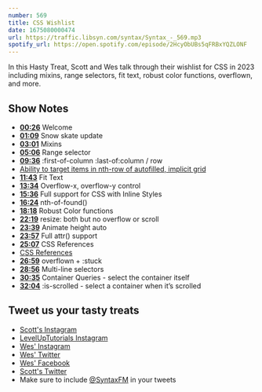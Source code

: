```yaml
---
number: 569
title: CSS Wishlist
date: 1675080000474
url: https://traffic.libsyn.com/syntax/Syntax_-_569.mp3
spotify_url: https://open.spotify.com/episode/2HcyObUBs5qFRBxYQZLONF
---
```


In this Hasty Treat, Scott and Wes talk through their wishlist for CSS in 2023 including mixins, range selectors, fit text, robust color functions, overflown, and more.

## Show Notes

* **[00:26](#t=00:26)** Welcome
* **[01:09](#t=01:09)** Snow skate update
* **[03:01](#t=03:01)** Mixins
* **[05:06](#t=05:06)** Range selector
* **[09:36](#t=09:36)** :first-of-column :last-of:column / row
* [Ability to target items in nth-row of autofilled, implicit grid](https://github.com/w3c/csswg-drafts/issues/1943)
* **[11:43](#t=11:43)** Fit Text
* **[13:34](#t=13:34)** Overflow-x, overflow-y control
* **[15:36](#t=15:36)** Full support for CSS with Inline Styles
* **[16:24](#t=16:24)** nth-of-found()
* **[18:18](#t=18:18)** Robust Color functions
* **[22:19](#t=22:19)** resize: both but no overflow or scroll
* **[23:39](#t=23:39)** Animate height auto
* **[23:57](#t=23:57)** Full attr() support
* **[25:07](#t=25:07)** CSS References
* [CSS References](https://gist.github.com/threepointone/61e990b450712cfd7dd0bb87ed0c2982)
* **[26:59](#t=26:59)** overflown + :stuck
* **[28:56](#t=28:56)** Multi-line selectors
* **[30:35](#t=30:35)** Container Queries - select the container itself
* **[32:04](#t=32:04)** :is-scrolled - select a container when it’s scrolled

## Tweet us your tasty treats

* [Scott's Instagram](https://www.instagram.com/stolinski/)
* [LevelUpTutorials Instagram](https://www.instagram.com/LevelUpTutorials/)
* [Wes' Instagram](https://www.instagram.com/wesbos/)
* [Wes' Twitter](https://twitter.com/wesbos)
* [Wes' Facebook](https://www.facebook.com/wesbos.developer)
* [Scott's Twitter](https://twitter.com/stolinski)
* Make sure to include [@SyntaxFM](https://twitter.com/SyntaxFM) in your tweets
